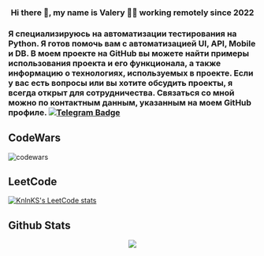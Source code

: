 ### <div align="center">Hi there 👋, my name is Valery 👨‍💻 working remotely since 2022 </div>  



### Я специализируюсь на автоматизации тестирования на Python. Я готов помочь вам с автоматизацией UI, API, Mobile и DB. В моем проекте на GitHub вы можете найти примеры использования проекта и его функционала, а также информацию о технологиях, используемых в проекте. Если у вас есть вопросы или вы хотите обсудить проекты, я всегда открыт для сотрудничества. Связаться со мной можно по контактным данным, указанным на моем GitHub профиле. [![Telegram Badge](https://img.shields.io/badge/-Too_many_Requests-blue?style=flat&logo=Telegram&logoColor=white)](https://t.me/Too_Many_Requests)   


## CodeWars
![codewars](https://www.codewars.com/users/ValeryIvlev/badges/large)

## LeetCode
[![KnlnKS's LeetCode stats](https://leetcode-stats-six.vercel.app/api?username=ValeryIvlev&theme=dark)](https://github.com/KnlnKS/leetcode-stats)


## Github Stats  
<div align="center"><img src="https://github-readme-stats.vercel.app/api?username=ValeryIvlev&show_icons=true&count_private=true&hide_border=true" align="center" /></div>
